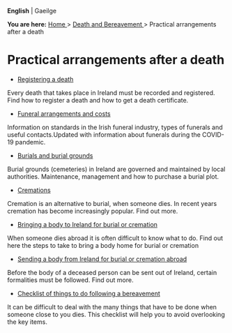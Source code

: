 **English** |  Gaeilge 

**You are here:** [ Home ](/en/) > [ Death and Bereavement ](/en/death/) >
Practical arrangements after a death

#  Practical arrangements after a death

  * [ Registering a death ](/en/death/practical-arrangements-after-a-death/registering-a-death/)

Every death that takes place in Ireland must be recorded and registered. Find
how to register a death and how to get a death certificate.

  * [ Funeral arrangements and costs ](/en/death/practical-arrangements-after-a-death/funeral-arrangements-and-costs/)

Information on standards in the Irish funeral industry, types of funerals and
useful contacts.Updated with information about funerals during the COVID-19
pandemic.

  * [ Burials and burial grounds ](/en/death/practical-arrangements-after-a-death/burials-and-burial-grounds/)

Burial grounds (cemeteries) in Ireland are governed and maintained by local
authorities. Maintenance, management and how to purchase a burial plot.

  * [ Cremations ](/en/death/practical-arrangements-after-a-death/cremations/)

Cremation is an alternative to burial, when someone dies. In recent years
cremation has become increasingly popular. Find out more.

  * [ Bringing a body to Ireland for burial or cremation ](/en/death/practical-arrangements-after-a-death/bringing-a-body-to-ireland-for-burial-or-cremation/)

When someone dies abroad it is often difficult to know what to do. Find out
here the steps to take to bring a body home for burial or cremation

  * [ Sending a body from Ireland for burial or cremation abroad ](/en/death/practical-arrangements-after-a-death/sending-a-body-from-ireland-for-burial-or-cremation-abroad/)

Before the body of a deceased person can be sent out of Ireland, certain
formalities must be followed. Find out more.

  * [ Checklist of things to do following a bereavement ](/en/death/practical-arrangements-after-a-death/checklist-of-things-to-do-following-a-bereavement/)

It can be difficult to deal with the many things that have to be done when
someone close to you dies. This checklist will help you to avoid overlooking
the key items.
